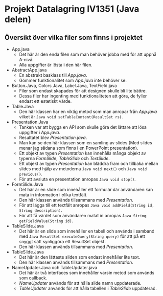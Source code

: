 # Projekt Datalagring IV1351 (Java delen)
## Översikt över vilka filer som finns i projektet
- App.java
    - Det här är den enda filen som man behöver jobba med för att uppnå A-nivå.
    - Alla uppgifter är lösta i den här filen.
- AbstractApp.java
    - En abstrakt basklass till *App.java*.
    - Gömmer funktionalitet som *App.java* inte behöver se.
- Button.Java, Colors.Java, Label.Java, TextField.java
    - Filer som endast skapades för att designen skulle bli lite bättre.
    - Dessa filer har ingenting med funktionaliteten att göra, de fyller endast ett estetiskt värde.
- Table.Java
    - Den här klassen har en viktig metod som man anropar från *App.java* vilket är ```Java void setTableContent(ResultSet rs)```.
- Presentation.Java
    - Tanken var att bygga en API som skulle göra det lättare att lösa uppgifter i *App.java*.
    - Resultatet blev *Presentation.java*.
    - Man kan se den här klassen som en samling av slides (Med slides menar jag sådana som finns i en PowerPoint presentation).
    - Ett objekt av typen *Presentation* kan innehålla många objekt av typerna *FormSlide*, *TableSlide* och *TextSlide*.
    - Ett objekt av typen *Presentation* kan bläddra fram och tillbaka mellan slides med hjälp av metoderna ```Java void next()``` och ```Java void previous()```.
    - För att avsluta en presentation anropas ```Java void stop()```.
- FormSlide.Java
    - Det här är en slide som innehåller ett formulär där användaren kan mata in information i olika textfält.
    - Den här klassen används tillsammans med *Presentation*.
    - För att lägga till ett textfält anropas ```Java void addField(String id, String description)```.
    - För att få värdet som användaren matat in anropas ```Java String getFieldValue(String id)```.
- TableSlide.Java
    - Det här är en slide som innehåller en tabell och används i samband med ```Java ResultSet executeQuery(String query)``` för att på ett snyggt sätt synliggöra ett ResultSet objekt.
    - Den här klassen används tillsammans med *Presentation*.
- TableSlide.Java
    - Det här är den lättaste sliden som endast innehåller lite text.
    - Den här klassen används tillsammans med *Presentation*.
- NameUpdater.Java och TableUpdater.java
    - Det här är två interfaces som innehåller varsin metod som används som callback.
    - *NameUpdater* används för att hålla slide namn uppdaterade.
    - *TableUpdater* används för att hålla tabellen i *TableSlide* uppdaterad.